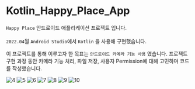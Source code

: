 # Kotlin_Happy_Place_App
`Happy Place` 안드로이드 애플리케이션 프로젝트 입니다. <br/><br/>
 `2022.04`월 `Android Studio`에서  `Kotlin` 을 사용해 구현했습니다.
 
이 프로젝트를 통해 이루고자 한 목표는 `안드로이드 카메라 기능 사용` 였습니다. 
프로젝트 구현 과정 동안 카메라 기능 처리, 파일 저장, 사용자 Permission에 대해 고민하며 코드를 작성했습니다.

![4](https://github.com/kwonjuyeong/Kotlin_Happy_Place_App/assets/57522230/38d2ce37-749f-4800-8291-0fe8dd01ac3a)
![5](https://github.com/kwonjuyeong/Kotlin_Happy_Place_App/assets/57522230/527ade93-dee8-4486-ace5-690dc73f0c0f)
![6](https://github.com/kwonjuyeong/Kotlin_Happy_Place_App/assets/57522230/0eae7936-5458-42ec-bbdb-981128596dd2)
![7](https://github.com/kwonjuyeong/Kotlin_Happy_Place_App/assets/57522230/ad992d4f-fcac-43cc-a42e-7f31d0244118)
![8](https://github.com/kwonjuyeong/Kotlin_Happy_Place_App/assets/57522230/52e6428e-646b-4637-b788-294039b8b8ea)
![9](https://github.com/kwonjuyeong/Kotlin_Happy_Place_App/assets/57522230/e82bcb71-3e6a-494d-ad1e-e294738daff4)
![10](https://github.com/kwonjuyeong/Kotlin_Happy_Place_App/assets/57522230/8d5e4cc2-afa5-4760-9b6f-79459610e5c5)
